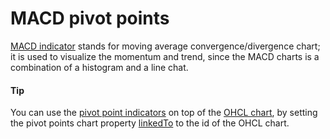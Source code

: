 # MACD pivot points

[MACD indicator](https://api.highcharts.com/highstock/plotOptions.macd) stands for moving average convergence/divergence chart; it is used to visualize the momentum and trend, since the MACD charts is a combination of a histogram and a line chat.

#### Tip

You can use the [pivot point indicators](https://api.highcharts.com/highstock/plotOptions.pivotpoints) on top of the [OHCL chart](https://api.highcharts.com/highstock/plotOptions.ohlc), by setting the pivot points chart property [linkedTo](https://api.highcharts.com/highstock/plotOptions.pivotpoints.linkedTo) to the id of the OHCL chart.
